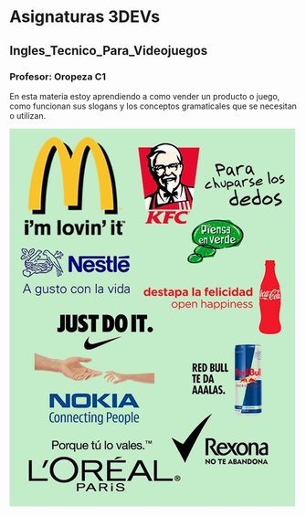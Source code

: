 # Asignaturas 3DEVs

## Ingles_Tecnico_Para_Videojuegos
### Profesor: Oropeza C1

En esta materia estoy aprendiendo a como vender un producto o juego, como funcionan sus slogans y los conceptos gramaticales que se necesitan o utilizan. 

![Inglés](../assets/Ingles.jpg)
